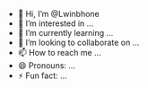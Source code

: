 - 👋 Hi, I’m @Lwinbhone
- 👀 I’m interested in ...
- 🌱 I’m currently learning ...
- 💞️ I’m looking to collaborate on ...
- 📫 How to reach me ...
- 😄 Pronouns: ...
- ⚡ Fun fact: ...

<!---
Lwinbhone/Lwinbhone is a ✨ special ✨ repository because its `README.md` (this file) appears on your GitHub profile.
You can click the Preview link to take a look at your changes.
--->
